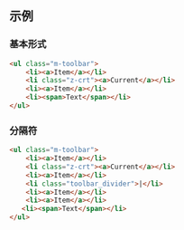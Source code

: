 ## 示例
### 基本形式

<div class="m-example"></div>

```html
<ul class="m-toolbar">
    <li><a>Item</a></li>
    <li class="z-crt"><a>Current</a></li>
    <li><a>Item</a></li>
    <li><span>Text</span></li>
</ul>
```

### 分隔符

<div class="m-example"></div>

```html
<ul class="m-toolbar">
    <li><a>Item</a></li>
    <li class="z-crt"><a>Current</a></li>
    <li><a>Item</a></li>
    <li class="toolbar_divider">|</li>
    <li><a>Item</a></li>
    <li><a>Item</a></li>
   <li><span>Text</span></li>
</ul>
```
